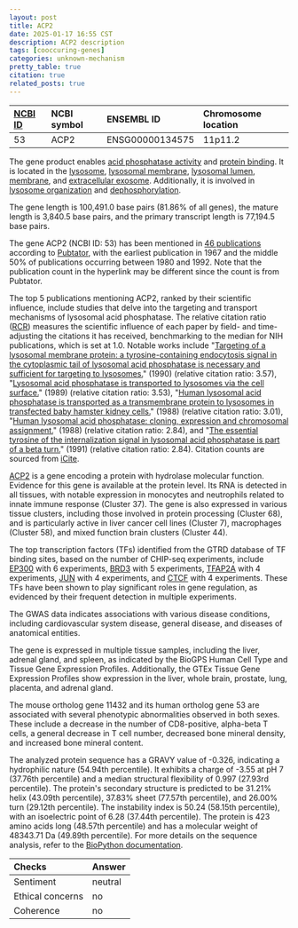 ```yaml
---
layout: post
title: ACP2
date: 2025-01-17 16:55 CST
description: ACP2 description
tags: [cooccuring-genes]
categories: unknown-mechanism
pretty_table: true
citation: true
related_posts: true
---
```




| [NCBI ID](https://www.ncbi.nlm.nih.gov/gene/53) | NCBI symbol | ENSEMBL ID | Chromosome location |
| :-------- | :------- | :-------- | :------- |
| 53  | ACP2 | ENSG00000134575 | 11p11.2|11p12-p11  |



The gene product enables [acid phosphatase activity](https://amigo.geneontology.org/amigo/term/GO:0003993) and [protein binding](https://amigo.geneontology.org/amigo/term/GO:0005515). It is located in the [lysosome](https://amigo.geneontology.org/amigo/term/GO:0005764), [lysosomal membrane](https://amigo.geneontology.org/amigo/term/GO:0005765), [lysosomal lumen](https://amigo.geneontology.org/amigo/term/GO:0043202), [membrane](https://amigo.geneontology.org/amigo/term/GO:0016020), and [extracellular exosome](https://amigo.geneontology.org/amigo/term/GO:0070062). Additionally, it is involved in [lysosome organization](https://amigo.geneontology.org/amigo/term/GO:0007040) and [dephosphorylation](https://amigo.geneontology.org/amigo/term/GO:0016311).


The gene length is 100,491.0 base pairs (81.86% of all genes), the mature length is 3,840.5 base pairs, and the primary transcript length is 77,194.5 base pairs.


The gene ACP2 (NCBI ID: 53) has been mentioned in [46 publications](https://pubmed.ncbi.nlm.nih.gov/?term=%22ACP2%22) according to [Pubtator](https://academic.oup.com/nar/article/47/W1/W587/5494727), with the earliest publication in 1967 and the middle 50% of publications occurring between 1980 and 1992. Note that the publication count in the hyperlink may be different since the count is from Pubtator.


The top 5 publications mentioning ACP2, ranked by their scientific influence, include studies that delve into the targeting and transport mechanisms of lysosomal acid phosphatase. The relative citation ratio ([RCR](https://journals.plos.org/plosbiology/article?id=10.1371/journal.pbio.1002541)) measures the scientific influence of each paper by field- and time-adjusting the citations it has received, benchmarking to the median for NIH publications, which is set at 1.0. Notable works include "[Targeting of a lysosomal membrane protein: a tyrosine-containing endocytosis signal in the cytoplasmic tail of lysosomal acid phosphatase is necessary and sufficient for targeting to lysosomes.](https://pubmed.ncbi.nlm.nih.gov/2209556)" (1990) (relative citation ratio: 3.57), "[Lysosomal acid phosphatase is transported to lysosomes via the cell surface.](https://pubmed.ncbi.nlm.nih.gov/2583113)" (1989) (relative citation ratio: 3.53), "[Human lysosomal acid phosphatase is transported as a transmembrane protein to lysosomes in transfected baby hamster kidney cells.](https://pubmed.ncbi.nlm.nih.gov/3056714)" (1988) (relative citation ratio: 3.01), "[Human lysosomal acid phosphatase: cloning, expression and chromosomal assignment.](https://pubmed.ncbi.nlm.nih.gov/3191910)" (1988) (relative citation ratio: 2.84), and "[The essential tyrosine of the internalization signal in lysosomal acid phosphatase is part of a beta turn.](https://pubmed.ncbi.nlm.nih.gov/1760845)" (1991) (relative citation ratio: 2.84). Citation counts are sourced from [iCite](https://icite.od.nih.gov).


[ACP2](https://www.proteinatlas.org/ENSG00000134575-ACP2) is a gene encoding a protein with hydrolase molecular function. Evidence for this gene is available at the protein level. Its RNA is detected in all tissues, with notable expression in monocytes and neutrophils related to innate immune response (Cluster 37). The gene is also expressed in various tissue clusters, including those involved in protein processing (Cluster 68), and is particularly active in liver cancer cell lines (Cluster 7), macrophages (Cluster 58), and mixed function brain clusters (Cluster 44).


The top transcription factors (TFs) identified from the GTRD database of TF binding sites, based on the number of CHIP-seq experiments, include [EP300](https://www.ncbi.nlm.nih.gov/gene/2033) with 6 experiments, [BRD3](https://www.ncbi.nlm.nih.gov/gene/8019) with 5 experiments, [TFAP2A](https://www.ncbi.nlm.nih.gov/gene/7020) with 4 experiments, [JUN](https://www.ncbi.nlm.nih.gov/gene/3725) with 4 experiments, and [CTCF](https://www.ncbi.nlm.nih.gov/gene/10664) with 4 experiments. These TFs have been shown to play significant roles in gene regulation, as evidenced by their frequent detection in multiple experiments.



The GWAS data indicates associations with various disease conditions, including cardiovascular system disease, general disease, and diseases of anatomical entities.



The gene is expressed in multiple tissue samples, including the liver, adrenal gland, and spleen, as indicated by the BioGPS Human Cell Type and Tissue Gene Expression Profiles. Additionally, the GTEx Tissue Gene Expression Profiles show expression in the liver, whole brain, prostate, lung, placenta, and adrenal gland.



The mouse ortholog gene 11432 and its human ortholog gene 53 are associated with several phenotypic abnormalities observed in both sexes. These include a decrease in the number of CD8-positive, alpha-beta T cells, a general decrease in T cell number, decreased bone mineral density, and increased bone mineral content.


The analyzed protein sequence has a GRAVY value of -0.326, indicating a hydrophilic nature (54.94th percentile). It exhibits a charge of -3.55 at pH 7 (37.76th percentile) and a median structural flexibility of 0.997 (27.93rd percentile). The protein's secondary structure is predicted to be 31.21% helix (43.09th percentile), 37.83% sheet (77.57th percentile), and 26.00% turn (29.12th percentile). The instability index is 50.24 (58.15th percentile), with an isoelectric point of 6.28 (37.44th percentile). The protein is 423 amino acids long (48.57th percentile) and has a molecular weight of 48343.71 Da (49.89th percentile). For more details on the sequence analysis, refer to the [BioPython documentation](https://biopython.org/docs/1.75/api/Bio.SeqUtils.ProtParam.html).





| Checks    | Answer |
| :-------- | :------- |
| Sentiment  | neutral   |
| Ethical concerns | no     |
| Coherence    | no    |